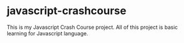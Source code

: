 # javascript-crashcourse
This is my Javascript Crash Course project. All of this project is basic learning for Javascript language.
